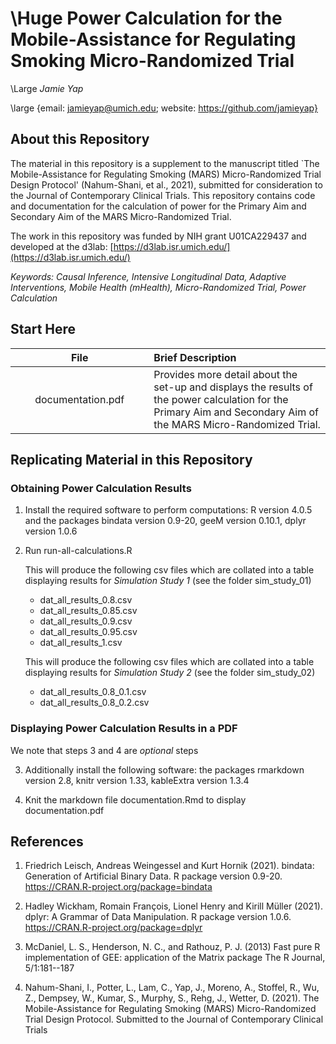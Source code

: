 <!---
---
output:
  pdf_document: default
urlcolor: magenta
---
--->

# \Huge Power Calculation for the Mobile-Assistance for Regulating Smoking Micro-Randomized Trial

\Large _Jamie Yap_ 


\large {email: jamieyap@umich.edu; website: https://github.com/jamieyap}


## About this Repository

The material in this repository is a supplement to the manuscript titled `The Mobile-Assistance for Regulating Smoking (MARS) Micro-Randomized Trial Design Protocol' (Nahum-Shani, et al., 2021), submitted for consideration to the Journal of Contemporary Clinical Trials. This repository contains code and documentation for the calculation of power for the Primary Aim and Secondary Aim of the MARS Micro-Randomized Trial.

The work in this repository was funded by NIH grant U01CA229437 and developed at the d3lab: [https://d3lab.isr.umich.edu/](https://d3lab.isr.umich.edu/)

_Keywords: Causal Inference, Intensive Longitudinal Data, Adaptive Interventions, Mobile Health (mHealth), Micro-Randomized Trial, Power Calculation_


## Start Here

| <img height=0 width=350> File <img height=0 width=350> | <img height=0 width=800> Brief Description <img height=0 width=800> |
|:------------------------------------------:|:--------------------------------------------------------------------------------------------------|
| documentation.pdf | Provides more detail about the set-up and displays the results of the power calculation for the Primary Aim and Secondary Aim of the MARS Micro-Randomized Trial.|

## Replicating Material in this Repository

### Obtaining Power Calculation Results

1. Install the required software to perform computations: R version 4.0.5 and the packages bindata version 0.9-20, geeM version 0.10.1, dplyr version 1.0.6

2. Run run-all-calculations.R

   This will produce the following csv files which are collated into a table displaying results for _Simulation Study 1_ (see the folder sim_study_01)

    * dat_all_results_0.8.csv
    * dat_all_results_0.85.csv
    * dat_all_results_0.9.csv
    * dat_all_results_0.95.csv
    * dat_all_results_1.csv

   This will produce the following csv files which are collated into a table displaying results for _Simulation Study 2_ (see the folder sim_study_02)

    * dat_all_results_0.8_0.1.csv
    * dat_all_results_0.8_0.2.csv

### Displaying Power Calculation Results in a PDF

We note that steps 3 and 4 are _optional_ steps

3. Additionally install the following software: the packages rmarkdown version 2.8, knitr version 1.33, kableExtra version 1.3.4

4. Knit the markdown file documentation.Rmd to display documentation.pdf


## References


1. Friedrich Leisch, Andreas Weingessel and Kurt Hornik (2021). bindata: Generation of Artificial Binary Data. R package version 0.9-20. https://CRAN.R-project.org/package=bindata

2. Hadley Wickham, Romain François, Lionel Henry and Kirill Müller (2021). dplyr: A Grammar of Data Manipulation. R package version 1.0.6. https://CRAN.R-project.org/package=dplyr

3. McDaniel, L. S., Henderson, N. C., and Rathouz, P. J. (2013) Fast pure R implementation of GEE: application of the Matrix package The R Journal, 5/1:181--187

4. Nahum-Shani, I., Potter, L., Lam, C., Yap, J., Moreno, A., Stoffel, R., Wu, Z., Dempsey, W., Kumar, S., Murphy, S., Rehg, J., Wetter, D. (2021). The Mobile-Assistance for Regulating Smoking (MARS) Micro-Randomized Trial Design Protocol. Submitted to the Journal of Contemporary Clinical Trials


